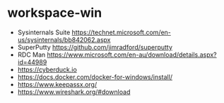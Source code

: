 # workspace-win

- Sysinternals Suite https://technet.microsoft.com/en-us/sysinternals/bb842062.aspx
- SuperPutty https://github.com/jimradford/superputty
- RDC Man https://www.microsoft.com/en-au/download/details.aspx?id=44989
- https://cyberduck.io
- https://docs.docker.com/docker-for-windows/install/
- https://www.keepassx.org/
- https://www.wireshark.org/#download
